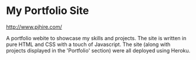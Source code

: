 # My Portfolio Site

http://www.pjhire.com/

A portfolio webite to showcase my skills and projects. The site is written in pure HTML and CSS with a touch of Javascript. The site (along with projects displayed in the 'Portfolio' section) were all deployed using Heroku.

